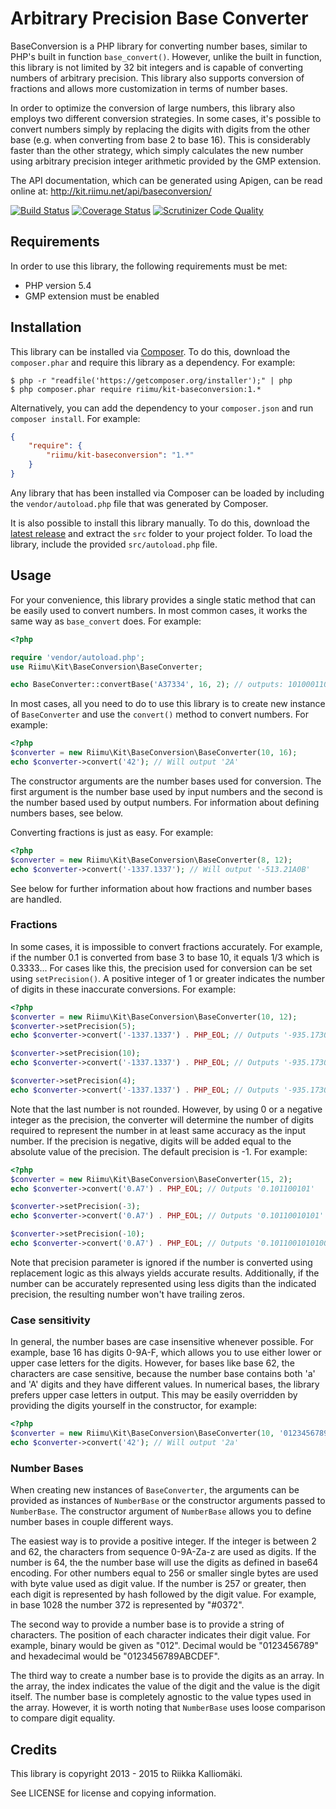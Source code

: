 # Arbitrary Precision Base Converter #

BaseConversion is a PHP library for converting number bases, similar to PHP's
built in function `base_convert()`. However, unlike the built in function, this
library is not limited by 32 bit integers and is capable of converting numbers
of arbitrary precision. This library also supports conversion of fractions and
allows more customization in terms of number bases.

In order to optimize the conversion of large numbers, this library also employs
two different conversion strategies. In some cases, it's possible to convert
numbers simply by replacing the digits with digits from the other base (e.g.
when converting from base 2 to base 16). This is considerably faster than
the other strategy, which simply calculates the new number using arbitrary
precision integer arithmetic provided by the GMP extension.

The API documentation, which can be generated using Apigen, can be read online
at: http://kit.riimu.net/api/baseconversion/

[![Build Status](https://img.shields.io/travis/Riimu/Kit-BaseConversion.svg?style=flat)](https://travis-ci.org/Riimu/Kit-BaseConversion)
[![Coverage Status](https://img.shields.io/coveralls/Riimu/Kit-BaseConversion.svg?style=flat)](https://coveralls.io/r/Riimu/Kit-BaseConversion?branch=master)
[![Scrutinizer Code Quality](https://img.shields.io/scrutinizer/g/Riimu/Kit-BaseConversion.svg?style=flat)](https://scrutinizer-ci.com/g/Riimu/Kit-BaseConversion/?branch=master)

## Requirements ##

In order to use this library, the following requirements must be met:

  * PHP version 5.4
  * GMP extension must be enabled

## Installation ##

This library can be installed via [Composer](http://getcomposer.org/). To do
this, download the `composer.phar` and require this library as a dependency. For
example:

```
$ php -r "readfile('https://getcomposer.org/installer');" | php
$ php composer.phar require riimu/kit-baseconversion:1.*
```

Alternatively, you can add the dependency to your `composer.json` and run
`composer install`. For example:

```json
{
    "require": {
        "riimu/kit-baseconversion": "1.*"
    }
}
```

Any library that has been installed via Composer can be loaded by including the
`vendor/autoload.php` file that was generated by Composer.

It is also possible to install this library manually. To do this, download the
[latest release](https://github.com/Riimu/Kit-BaseConversion/releases/latest) and
extract the `src` folder to your project folder. To load the library, include
the provided `src/autoload.php` file.

## Usage ##

For your convenience, this library provides a single static method that can be
easily used to convert numbers. In most common cases, it works the same way
as `base_convert` does. For example:

```php
<?php

require 'vendor/autoload.php';
use Riimu\Kit\BaseConversion\BaseConverter;

echo BaseConverter::convertBase('A37334', 16, 2); // outputs: 101000110111001100110100
```

In most cases, all you need to do to use this library is to create new instance
of `BaseConverter` and use the `convert()` method to convert numbers. For
example:

```php
<?php
$converter = new Riimu\Kit\BaseConversion\BaseConverter(10, 16);
echo $converter->convert('42'); // Will output '2A'
```

The constructor arguments are the number bases used for conversion. The first
argument is the number base used by input numbers and the second is the number
based used by output numbers. For information about defining numbers bases, see
below.

Converting fractions is just as easy. For example:

```php
<?php
$converter = new Riimu\Kit\BaseConversion\BaseConverter(8, 12);
echo $converter->convert('-1337.1337'); // Will output '-513.21A0B'
```

See below for further information about how fractions and number bases are
handled.

### Fractions ###

In some cases, it is impossible to convert fractions accurately. For example,
if the number 0.1 is converted from base 3 to base 10, it equals 1/3 which is
0.3333... For cases like this, the precision used for conversion can be set
using `setPrecision()`. A positive integer of 1 or greater indicates the number
of digits in these inaccurate conversions. For example:

```php
<?php
$converter = new Riimu\Kit\BaseConversion\BaseConverter(10, 12);
$converter->setPrecision(5);
echo $converter->convert('-1337.1337') . PHP_EOL; // Outputs '-935.17304'

$converter->setPrecision(10);
echo $converter->convert('-1337.1337') . PHP_EOL; // Outputs '-935.17304A0890'

$converter->setPrecision(4);
echo $converter->convert('-1337.1337') . PHP_EOL; // Outputs '-935.1730'
```

Note that the last number is not rounded. However, by using 0 or a negative
integer as the precision, the converter will determine the number of digits
required to represent the number in at least same accuracy as the input number.
If the precision is negative, digits will be added equal to the absolute value
of the precision. The default precision is -1. For example:

```php
<?php
$converter = new Riimu\Kit\BaseConversion\BaseConverter(15, 2);
echo $converter->convert('0.A7') . PHP_EOL; // Outputs '0.101100101'

$converter->setPrecision(-3);
echo $converter->convert('0.A7') . PHP_EOL; // Outputs '0.10110010101'

$converter->setPrecision(-10);
echo $converter->convert('0.A7') . PHP_EOL; // Outputs '0.101100101010000110'
```

Note that precision parameter is ignored if the number is converted using
replacement logic as this always yields accurate results. Additionally, if the
number can be accurately represented using less digits than the indicated
precision, the resulting number won't have trailing zeros.

### Case sensitivity ###

In general, the number bases are case insensitive whenever possible. For example,
base 16 has digits 0-9A-F, which allows you to use either lower or upper case
letters for the digits. However, for bases like base 62, the characters are
case sensitive, because the number base contains both 'a' and 'A' digits and
they have different values. In numerical bases, the library prefers upper case
letters in output. This may be easily overridden by providing the digits
yourself in the constructor, for example:

```php
<?php
$converter = new Riimu\Kit\BaseConversion\BaseConverter(10, '0123456789abcdef');
echo $converter->convert('42'); // Will output '2a'
```

### Number Bases ###

When creating new instances of `BaseConverter`, the arguments can be provided as
instances of `NumberBase` or the constructor arguments passed to `NumberBase`. The
constructor argument of `NumberBase` allows you to define number bases in couple
different ways.

The easiest way is to provide a positive integer. If the integer is between 2
and 62, the characters from sequence 0-9A-Za-z are used as digits. If the number
is 64, the the number base will use the digits as defined in base64 encoding.
For other numbers equal to 256 or smaller single bytes are used with byte value
used as digit value. If the number is 257 or greater, then each digit is
represented by hash followed by the digit value. For example, in base 1028 the
number 372 is represented by "#0372".

The second way to provide a number base is to provide a string of characters.
The position of each character indicates their digit value. For example, binary
would be given as "012". Decimal would be "0123456789" and hexadecimal would be
"0123456789ABCDEF".

The third way to create a number base is to provide the digits as an array. In
the array, the index indicates the value of the digit and the value is the digit
itself. The number base is completely agnostic to the value types used in the
array. However, it is worth noting that `NumberBase` uses loose comparison to
compare digit equality.

## Credits ##

This library is copyright 2013 - 2015 to Riikka Kalliomäki.

See LICENSE for license and copying information.
